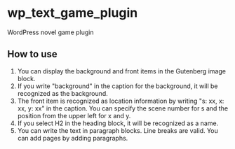 # wp_text_game_plugin
WordPress novel game plugin

## How to use
1. You can display the background and front items in the Gutenberg image block.
2. If you write "background" in the caption for the background, it will be recognized as the background.
3. The front item is recognized as location information by writing "s: xx, x: xx, y: xx" in the caption. You can specify the scene number for s and the position from the upper left for x and y.
4. If you select H2 in the heading block, it will be recognized as a name.
5. You can write the text in paragraph blocks. Line breaks are valid. You can add pages by adding paragraphs.
